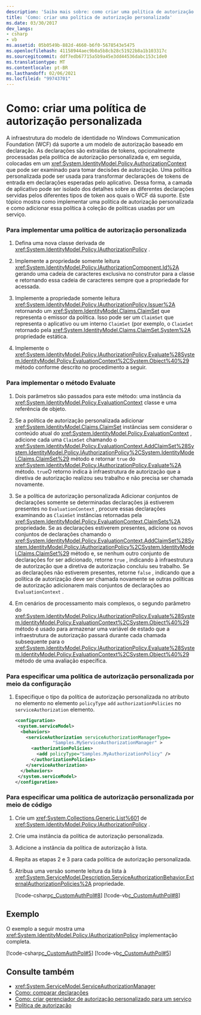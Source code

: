 ```yaml
---
description: 'Saiba mais sobre: como criar uma política de autorização personalizada'
title: 'Como: criar uma política de autorização personalizada'
ms.date: 03/30/2017
dev_langs:
- csharp
- vb
ms.assetid: 05b0549b-882d-4660-b6f0-5678543e5475
ms.openlocfilehash: 41158944aec9b0a5b8cb28c51922b8a1b103317c
ms.sourcegitcommit: ddf7edb67715a5b9a45e3dd44536dabc153c1de0
ms.translationtype: MT
ms.contentlocale: pt-BR
ms.lasthandoff: 02/06/2021
ms.locfileid: "99743701"
---
```

# <a name="how-to-create-a-custom-authorization-policy"></a>Como: criar uma política de autorização personalizada

A infraestrutura do modelo de identidade no Windows Communication Foundation (WCF) dá suporte a um modelo de autorização baseado em declaração. As declarações são extraídas de tokens, opcionalmente processadas pela política de autorização personalizada e, em seguida, colocadas em um <xref:System.IdentityModel.Policy.AuthorizationContext> que pode ser examinado para tomar decisões de autorização. Uma política personalizada pode ser usada para transformar declarações de tokens de entrada em declarações esperadas pelo aplicativo. Dessa forma, a camada de aplicativo pode ser isolado dos detalhes sobre as diferentes declarações servidas pelos diferentes tipos de token aos quais o WCF dá suporte. Este tópico mostra como implementar uma política de autorização personalizada e como adicionar essa política à coleção de políticas usadas por um serviço.  
  
### <a name="to-implement-a-custom-authorization-policy"></a>Para implementar uma política de autorização personalizada  
  
1. Defina uma nova classe derivada de <xref:System.IdentityModel.Policy.IAuthorizationPolicy> .  
  
2. Implemente a propriedade somente leitura <xref:System.IdentityModel.Policy.IAuthorizationComponent.Id%2A> gerando uma cadeia de caracteres exclusiva no construtor para a classe e retornando essa cadeia de caracteres sempre que a propriedade for acessada.  
  
3. Implemente a propriedade somente leitura <xref:System.IdentityModel.Policy.IAuthorizationPolicy.Issuer%2A> retornando um <xref:System.IdentityModel.Claims.ClaimSet> que representa o emissor da política. Isso pode ser um `ClaimSet` que representa o aplicativo ou um interno `ClaimSet` (por exemplo, o `ClaimSet` retornado pela <xref:System.IdentityModel.Claims.ClaimSet.System%2A> propriedade estática.  
  
4. Implemente o <xref:System.IdentityModel.Policy.IAuthorizationPolicy.Evaluate%28System.IdentityModel.Policy.EvaluationContext%2CSystem.Object%40%29> método conforme descrito no procedimento a seguir.  
  
### <a name="to-implement-the-evaluate-method"></a>Para implementar o método Evaluate  
  
1. Dois parâmetros são passados para este método: uma instância da <xref:System.IdentityModel.Policy.EvaluationContext> classe e uma referência de objeto.  
  
2. Se a política de autorização personalizada adicionar <xref:System.IdentityModel.Claims.ClaimSet> instâncias sem considerar o conteúdo atual do <xref:System.IdentityModel.Policy.EvaluationContext> , adicione cada uma `ClaimSet` chamando o <xref:System.IdentityModel.Policy.EvaluationContext.AddClaimSet%28System.IdentityModel.Policy.IAuthorizationPolicy%2CSystem.IdentityModel.Claims.ClaimSet%29> método e retornar `true` do <xref:System.IdentityModel.Policy.IAuthorizationPolicy.Evaluate%2A> método. `true`O retorno indica à infraestrutura de autorização que a diretiva de autorização realizou seu trabalho e não precisa ser chamada novamente.  
  
3. Se a política de autorização personalizada Adicionar conjuntos de declarações somente se determinadas declarações já estiverem presentes no `EvaluationContext` , procure essas declarações examinando as `ClaimSet` instâncias retornadas pela <xref:System.IdentityModel.Policy.EvaluationContext.ClaimSets%2A> propriedade. Se as declarações estiverem presentes, adicione os novos conjuntos de declarações chamando o <xref:System.IdentityModel.Policy.EvaluationContext.AddClaimSet%28System.IdentityModel.Policy.IAuthorizationPolicy%2CSystem.IdentityModel.Claims.ClaimSet%29> método e, se nenhum outro conjunto de declarações for ser adicionado, retorne `true` , indicando à infraestrutura de autorização que a diretiva de autorização concluiu seu trabalho. Se as declarações não estiverem presentes, retorne `false` , indicando que a política de autorização deve ser chamada novamente se outras políticas de autorização adicionarem mais conjuntos de declarações ao `EvaluationContext` .  
  
4. Em cenários de processamento mais complexos, o segundo parâmetro do <xref:System.IdentityModel.Policy.IAuthorizationPolicy.Evaluate%28System.IdentityModel.Policy.EvaluationContext%2CSystem.Object%40%29> método é usado para armazenar uma variável de estado que a infraestrutura de autorização passará durante cada chamada subsequente para o <xref:System.IdentityModel.Policy.IAuthorizationPolicy.Evaluate%28System.IdentityModel.Policy.EvaluationContext%2CSystem.Object%40%29> método de uma avaliação específica.  
  
### <a name="to-specify-a-custom-authorization-policy-through-configuration"></a>Para especificar uma política de autorização personalizada por meio da configuração  
  
1. Especifique o tipo da política de autorização personalizada no atributo no elemento no elemento `policyType` `add` `authorizationPolicies` no `serviceAuthorization` elemento.  
  
    ```xml  
    <configuration>  
     <system.serviceModel>  
      <behaviors>  
        <serviceAuthorization serviceAuthorizationManagerType=  
                  "Samples.MyServiceAuthorizationManager" >  
          <authorizationPolicies>  
            <add policyType="Samples.MyAuthorizationPolicy" />  
          </authorizationPolicies>  
        </serviceAuthorization>  
      </behaviors>  
     </system.serviceModel>  
    </configuration>  
    ```  
  
### <a name="to-specify-a-custom-authorization-policy-through-code"></a>Para especificar uma política de autorização personalizada por meio de código  
  
1. Crie um <xref:System.Collections.Generic.List%601> de <xref:System.IdentityModel.Policy.IAuthorizationPolicy> .  
  
2. Crie uma instância da política de autorização personalizada.  
  
3. Adicione a instância da política de autorização à lista.  
  
4. Repita as etapas 2 e 3 para cada política de autorização personalizada.  
  
5. Atribua uma versão somente leitura da lista à <xref:System.ServiceModel.Description.ServiceAuthorizationBehavior.ExternalAuthorizationPolicies%2A> propriedade.  
  
     [!code-csharp[c_CustomAuthPol#8](../../../../samples/snippets/csharp/VS_Snippets_CFX/c_customauthpol/cs/c_customauthpol.cs#8)]
     [!code-vb[c_CustomAuthPol#8](../../../../samples/snippets/visualbasic/VS_Snippets_CFX/c_customauthpol/vb/source.vb#8)]  
  
## <a name="example"></a>Exemplo  

 O exemplo a seguir mostra uma <xref:System.IdentityModel.Policy.IAuthorizationPolicy> implementação completa.  
  
 [!code-csharp[c_CustomAuthPol#5](../../../../samples/snippets/csharp/VS_Snippets_CFX/c_customauthpol/cs/c_customauthpol.cs#5)]
 [!code-vb[c_CustomAuthPol#5](../../../../samples/snippets/visualbasic/VS_Snippets_CFX/c_customauthpol/vb/source.vb#5)]  
  
## <a name="see-also"></a>Consulte também

- <xref:System.ServiceModel.ServiceAuthorizationManager>
- [Como: comparar declarações](how-to-compare-claims.md)
- [Como: criar gerenciador de autorização personalizado para um serviço](how-to-create-a-custom-authorization-manager-for-a-service.md)
- [Política de autorização](../samples/authorization-policy.md)
